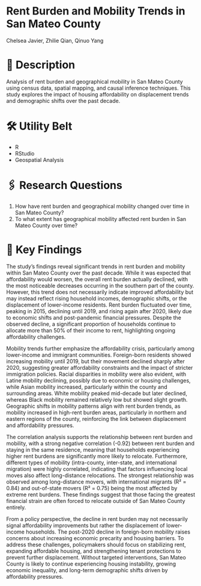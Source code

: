 # Rent Burden and Mobility Trends in San Mateo County
Chelsea Javier, Zhilie Qian, Qinuo Yang

# 📁 Description
Analysis of rent burden and geographical mobility in San Mateo County using census data, spatial mapping, and causal inference techniques. This study explores the impact of housing affordability on displacement trends and demographic shifts over the past decade.

# 🛠️ Utility Belt
- R
- RStudio
- Geospatial Analysis

# 🖇️ Research Questions 
1. How have rent burden and geographical mobility changed over time in San Mateo County?
2. To what extent has geographical mobility affected rent burden in San Mateo County over time?

# 🔬 Key Findings
The study’s findings reveal significant trends in rent burden and mobility within San Mateo County over the past decade. While it was expected that affordability would worsen, the overall rent burden actually declined, with the most noticeable decreases occurring in the southern part of the county. However, this trend does not necessarily indicate improved affordability but may instead reflect rising household incomes, demographic shifts, or the displacement of lower-income residents. Rent burden fluctuated over time, peaking in 2015, declining until 2019, and rising again after 2020, likely due to economic shifts and post-pandemic financial pressures. Despite the observed decline, a significant proportion of households continue to allocate more than 50% of their income to rent, highlighting ongoing affordability challenges.

Mobility trends further emphasize the affordability crisis, particularly among lower-income and immigrant communities. Foreign-born residents showed increasing mobility until 2019, but their movement declined sharply after 2020, suggesting greater affordability constraints and the impact of stricter immigration policies. Racial disparities in mobility were also evident, with Latine mobility declining, possibly due to economic or housing challenges, while Asian mobility increased, particularly within the county and surrounding areas. White mobility peaked mid-decade but later declined, whereas Black mobility remained relatively low but showed slight growth. Geographic shifts in mobility patterns align with rent burden trends, as mobility increased in high-rent burden areas, particularly in northern and eastern regions of the county, reinforcing the link between displacement and affordability pressures.

The correlation analysis supports the relationship between rent burden and mobility, with a strong negative correlation (-0.92) between rent burden and staying in the same residence, meaning that households experiencing higher rent burdens are significantly more likely to relocate. Furthermore, different types of mobility (intra-county, inter-state, and international migration) were highly correlated, indicating that factors influencing local moves also affect long-distance relocations. The strongest relationship was observed among long-distance movers, with international migrants (R² = 0.84) and out-of-state movers (R² = 0.75) being the most affected by extreme rent burdens. These findings suggest that those facing the greatest financial strain are often forced to relocate outside of San Mateo County entirely.

From a policy perspective, the decline in rent burden may not necessarily signal affordability improvements but rather the displacement of lower-income households. The post-2020 decline in foreign-born mobility raises concerns about increasing economic precarity and housing barriers. To address these challenges, policymakers should focus on stabilizing rent, expanding affordable housing, and strengthening tenant protections to prevent further displacement. Without targeted interventions, San Mateo County is likely to continue experiencing housing instability, growing economic inequality, and long-term demographic shifts driven by affordability pressures.
